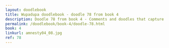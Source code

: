```yaml
---
layout: doodlebook
title: Wupadupa doodlebook - doodle 78 from book 4
description: Doodle 78 from book 4 - Comments and doodles that capture the essence of this event  
permalink: /doodlebook/book-4/doodle-78.html
book: 4
linkurl: amnesty04_08.jpg
ref: 78
---	  
```

																																																																							